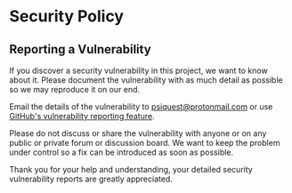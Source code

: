 # Security Policy

## Reporting a Vulnerability

If you discover a security vulnerability in this project, we want to know about it. 
Please document the vulnerability with as much detail as possible so we may reproduce it on our end.

Email the details of the vulnerability to psiquest@protonmail.com or use [GitHub's vulnerability reporting feature](https://github.com/PsiQuestOrg/psi-quest/issues/new/choose).

Please do not discuss or share the vulnerability with anyone or on any public or private forum or discussion board.
We want to keep the problem under control so a fix can be introduced as soon as possible.

Thank you for your help and understanding, your detailed security vulnerability reports are greatly appreciated.
